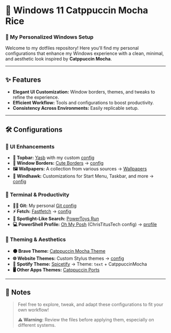 # 🌾 Windows 11 Catppuccin Mocha Rice  

### 🍵 My Personalized Windows Setup  

Welcome to my dotfiles repository! Here you'll find my personal configurations that enhance my Windows experience with a clean, minimal, and aesthetic look inspired by **Catppuccin Mocha**.  

---

## ✨ Features  

- **Elegant UI Customization:** Window borders, themes, and tweaks to refine the experience.  
- **Efficient Workflow:** Tools and configurations to boost productivity.  
- **Consistency Across Environments:** Easily replicable setup.  

---

## 🛠️ Configurations  

### 🔹 UI Enhancements  
- **📌 Topbar:** [Yasb](https://github.com/amnweb/yasb) with my custom [config](configs/yasb/)  
- **🎨 Window Borders:** [Cute Borders](https://github.com/keifufu/cute-borders) → [config](configs/cuteborders/config.yaml)  
- **🖼️ Wallpapers:** A collection from various sources → [Wallpapers](walls)  
- **📂 Windhawk:** Customizations for Start Menu, Taskbar, and more → [config](configs/windhawk/)  

### 🔹 Terminal & Productivity  
- **🐱‍💻 Git:** My personal [Git config](configs/git/)  
- **⚡ Fetch:** [Fastfetch](https://github.com/fastfetch-cli/fastfetch) → [config](configs/fastfetch/)  
- **🔎 Spotlight-Like Search:** [PowerToys Run](https://github.com/microsoft/PowerToys/releases)  
- **💻 PowerShell Profile:** [Oh My Posh](https://ohmyposh.dev/) (ChrisTitusTech config) → [profile](https://github.com/ChrisTitusTech/powershell-profile)  

### 🔹 Theming & Aesthetics  
- **🟤 Brave Theme:** [Catppuccin Mocha Theme](https://chromewebstore.google.com/detail/catppuccin-chrome-theme-m/bkkmolkhemgaeaeggcmfbghljjjoofoh)  
- **🌐 Website Themes:** Custom Stylus themes → [config](configs/stylus/stylus.json)  
- **🎵 Spotify Theme:** [Spicetify](https://spicetify.app/) → Theme: `text` + CatppuccinMocha  
- **🖥️ Other Apps Themes:** [Catppuccin Ports](https://catppuccin.com/ports)  

---

## 📌 Notes  
> Feel free to explore, tweak, and adapt these configurations to fit your own workflow!  
>  
> **⚠️ Warning:** Review the files before applying them, especially on different systems.  
